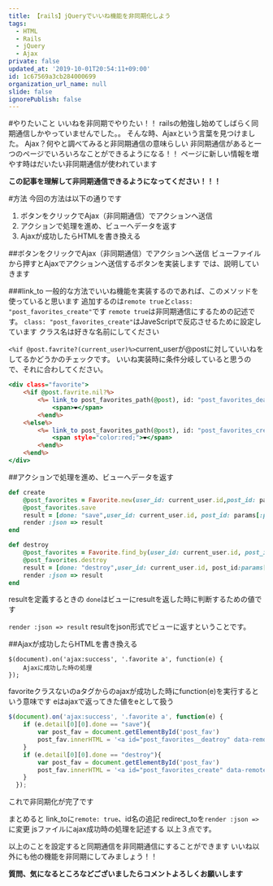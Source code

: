 ```yaml
---
title: 【rails】jQueryでいいね機能を非同期化しよう
tags:
  - HTML
  - Rails
  - jQuery
  - Ajax
private: false
updated_at: '2019-10-01T20:54:11+09:00'
id: 1c67569a3cb284000699
organization_url_name: null
slide: false
ignorePublish: false
---
```

#やりたいこと
いいねを非同期でやりたい！！
railsの勉強し始めてしばらく同期通信しかやっていませんでした。。
そんな時、Ajaxという言葉を見つけました。
Ajax？何やと調べてみると非同期通信の意味らしい
非同期通信があると一つのページでいろいろなことができるようになる！！
ページに新しい情報を増やす時はだいたい非同期通信が使われています

**この記事を理解して非同期通信できるようになってください！！！**

#方法
今回の方法は以下の通りです
1. ボタンをクリックでAjax（非同期通信）でアクションへ送信
2. アクションで処理を進め、ビューへデータを返す
3. Ajaxが成功したらHTMLを書き換える

##ボタンをクリックでAjax（非同期通信）でアクションへ送信
ビューファイルから押すとAjaxでアクションへ送信するボタンを実装します
では、説明していきます

###link_to
一般的な方法でいいね機能を実装するのであれば、このメソッドを使っていると思います
追加するのは`remote true`と`class: "post_favorites_create"`です
`remote true`は非同期通信にするための記述です。
`class: "post_favorites_create"`はJaveScriptで反応させるために設定しています
クラス名は好きな名前にしてください

`<%if @post.favrite?(current_user)%>`current_userが@postに対していいねをしてるかどうかのチェックです。
いいね実装時に条件分岐していると思うので、それに合わしてください。

```html:posts/show.html.erb
<div class="favorite">
	<%if @post.favrite.nil?%>
		<%= link_to post_favorites_path(@post), id: "post_favorites_deatroy", method: :delete, remote: true do %>
			<span>❤︎</span>
		<%end%>
	<%else%>
		<%= link_to post_favorites_path(@post), id: "post_favorites_create", method: :post, remote: true do %>
			<span style="color:red;">❤︎</span>
		<%end%>
	<%end%>
</div>
```

##アクションで処理を進め、ビューへデータを返す

```ruby:app/controllers/favorites_controller.rb
def create
	@post_favorites = Favorite.new(user_id: current_user.id,post_id: params[:post_id])
	@post_favorites.save
	result = [done: "save",user_id: current_user.id, post_id: params[:post_id]]
	render :json => result
end

def destroy
	@post_favorites = Favorite.find_by(user_id: current_user.id, post_id: params[:post_id])
	@post_favorites.destroy
	result = [done: "destroy",user_id: current_user.id, post_id:params[:post_id]]
	render :json => result
end
```

resultを定義するときの
`done`はビューにresultを返した時に判断するための値です

`render :json => result`
resultをjson形式でビューに返すということです。

##Ajaxが成功したらHTMLを書き換える
```javascript:
$(document).on('ajax:success', '.favorite a', function(e) {
    Ajaxに成功した時の処理
});
```
favoriteクラスないのaタグからのajaxが成功した時にfunction(e)を実行するという意味です
eはajaxで返ってきた値をeとして扱う

```javascript:application.js
$(document).on('ajax:success', '.favorite a', function(e) {
    if (e.detail[0][0].done == "save"){
        var post_fav = document.getElementById('post_fav')
        post_fav.innerHTML = '<a id="post_favorites__deatroy" data-remote="true" rel="nofollow" data-method="delete" href="posts/'+e.detail[0][0].post_id+'/favorites"><span style="color:red;">❤︎</span></a>'
    }
    if (e.detail[0][0].done == "destroy"){
        var post_fav = document.getElementById('post_fav')
        post_fav.innerHTML = '<a id="post_favorites_create" data-remote="true" rel="nofollow" data-method="post" href="posts/'+e.detail[0][0].post_id+'/favorites"><span>❤︎</span></a>'
    }
  });
```

これで非同期化が完了です

まとめると
link_toに`remote: true`、id名の追記
redirect_toを`render :json =>`に変更
jsファイルにajax成功時の処理を記述する
以上３点です。

以上のことを設定すると同期通信を非同期通信にすることができます
いいね以外にも他の機能を非同期にしてみましょう！！

**質問、気になるところなどございましたらコメントよろしくお願いします**

